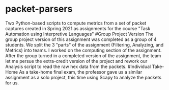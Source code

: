 # packet-parsers
Two Python-based scripts to compute metrics from a set of packet captures created in Spring 2021 as assignments for the course "Task Automation using Interpretive Languages"
#Group Project Version
The group project version of this assignment was completed as a group of 4 students.  We split the 3 "parts" of the assignment (Filtering, Analyzing, and Metrics) into teams.  I worked on the computing section of the assignment.
After the group turned in a completed version of the assignment, the team let me persue the extra-credit version of the project and rework our Analysis script to read the raw hex data from the packets.
#Individual Take-Home
As a take-home final exam, the professor gave us a similar assignment as a solo project, this time using Scapy to analyze the packets for us.

